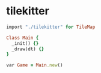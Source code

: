 # tilekitter
```ruby
import "./tilekitter" for TileMap

Class Main {
  _init() {}
  _draw(dt) {}
}

var Game = Main.new()
